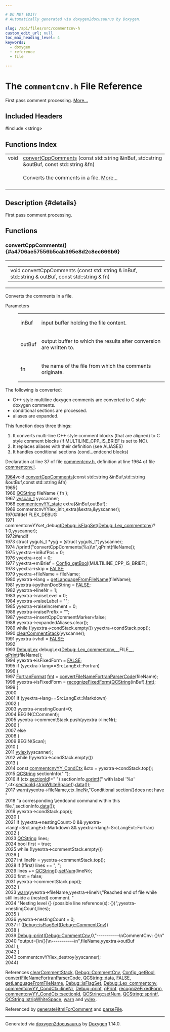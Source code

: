 ```yaml
---

# DO NOT EDIT!
# Automatically generated via doxygen2docusaurus by Doxygen.

slug: /api/files/src/commentcnv-h
custom_edit_url: null
toc_max_heading_level: 4
keywords:
  - doxygen
  - reference
  - file

---
```


<div class="doxyPage">

# The `commentcnv.h` File Reference

<p>First pass comment processing. <a href="#details">More...</a></p>

## Included Headers

<div class="doxyIncludesList">#include &lt;string&gt;
</div>

## Functions Index

<table class="doxyMembersIndex">

<tr class="doxyMemberIndexItem">
<td class="doxyMemberIndexItemType" align="left" valign="top">void</td>
<td class="doxyMemberIndexItemName" align="left" valign="top"><a href="#a4706ae57556b5cab395e8d2c8ec666b9">convertCppComments</a> (const std::string &amp;inBuf, std::string &amp;outBuf, const std::string &amp;fn)</td>
</tr>
<tr class="doxyMemberIndexDescription">
<td class="doxyMemberIndexDescriptionLeft"></td>
<td class="doxyMemberIndexDescriptionRight">
<p>Converts the comments in a file. <a href="#a4706ae57556b5cab395e8d2c8ec666b9">More...</a></p>
</td>
</tr>
<tr class="doxyMemberIndexSeparator">
<td class="doxyMemberIndexSeparator" colspan="2"></td>
</tr>

</table>

## Description {#details}

<p>First pass comment processing.</p>

<div class="doxySectionDef">

## Functions

### convertCppComments() {#a4706ae57556b5cab395e8d2c8ec666b9}

<div class="doxyMemberItem">
<div class="doxyMemberProto">
<table class="doxyMemberLabels">
<tr class="doxyMemberLabels">
<td class="doxyMemberLabelsLeft">
<table class="doxyMemberName">
<tr>
<td class="doxyMemberName">void convertCppComments (const std::string &amp; inBuf, std::string &amp; outBuf, const std::string &amp; fn)</td>
</tr>
</table>
</td>
</tr>
</table>
</div>
<div class="doxyMemberDoc">

<p>Converts the comments in a file.</p>


<dl class="doxyParamsList">
<dt class="doxyParamsTableTitle">Parameters</dt>
<dd>
<table class="doxyParamsTable">
<tr class="doxyParamItem">
<td class="doxyParamItemName">inBuf</td>
<td class="doxyParamItemDescription"><p>input buffer holding the file content.</p></td>
</tr>
<tr class="doxyParamItem">
<td class="doxyParamItemName">outBuf</td>
<td class="doxyParamItemDescription"><p>output buffer to which the results after conversion are written to.</p></td>
</tr>
<tr class="doxyParamItem">
<td class="doxyParamItemName">fn</td>
<td class="doxyParamItemDescription"><p>the name of the file from which the comments originate.</p></td>
</tr>
</table>
</dd>
</dl>

<p>The following is converted:</p>


<ul class="doxyList ">
<li>C++ style multiline doxygen comments are converted to C style doxygen comments.</li>
<li>conditional sections are processed.</li>
<li>aliases are expanded.</li>
</ul>

<p>This function does three things:</p>


<ol class="doxyList" type="1">
<li>It converts multi-line C++ style comment blocks (that are aligned) to C style comment blocks (if MULTILINE_CPP_IS_BRIEF is set to NO).</li>
<li>It replaces aliases with their definition (see ALIASES)</li>
<li>It handles conditional sections (cond...endcond blocks)</li>
</ol>

<p>Declaration at line 37 of file <a href="/web-doxygen/docs/api/files/src/commentcnv-h">commentcnv.h</a>, definition at line 1964 of file <a href="/web-doxygen/docs/api/files/src/commentcnv-l">commentcnv.l</a>.</p>


<div class="doxyProgramListing">

<div class="doxyCodeLine"><span class="doxyLineNumber"><a href="#a4706ae57556b5cab395e8d2c8ec666b9">1964</a></span><span class="doxyLineContent"><span class="doxyHighlightKeywordType">void</span><span class="doxyHighlight"> <a href="#a4706ae57556b5cab395e8d2c8ec666b9">convertCppComments</a>(</span><span class="doxyHighlightKeyword">const</span><span class="doxyHighlight"> std::string &amp;inBuf,std::string &amp;outBuf,</span><span class="doxyHighlightKeyword">const</span><span class="doxyHighlight"> std::string &amp;fn)</span></span></div>
<div class="doxyCodeLine"><span class="doxyLineNumber">1965</span><span class="doxyLineContent"><span class="doxyHighlight">{</span></span></div>
<div class="doxyCodeLine"><span class="doxyLineNumber">1966</span><span class="doxyLineContent"><span class="doxyHighlight">  <a href="/web-doxygen/docs/api/classes/qcstring">QCString</a> fileName { fn };</span></span></div>
<div class="doxyCodeLine"><span class="doxyLineNumber">1967</span><span class="doxyLineContent"><span class="doxyHighlight">  <a href="/web-doxygen/docs/api/files/src/code-l/#a9484188abbc459dafcbd4c96425fa70b">yyscan_t</a> yyscanner;</span></span></div>
<div class="doxyCodeLine"><span class="doxyLineNumber">1968</span><span class="doxyLineContent"><span class="doxyHighlight">  <a href="/web-doxygen/docs/api/structs/commentcnvyy-state">commentcnvYY_state</a> extra(&amp;inBuf,outBuf);</span></span></div>
<div class="doxyCodeLine"><span class="doxyLineNumber">1969</span><span class="doxyLineContent"><span class="doxyHighlight">  commentcnvYYlex_init_extra(&amp;extra,&amp;yyscanner);</span></span></div>
<div class="doxyCodeLine"><span class="doxyLineNumber">1970</span><span class="doxyLineContent"><span class="doxyHighlightPreprocessor">#ifdef FLEX_DEBUG</span></span></div>
<div class="doxyCodeLine"><span class="doxyLineNumber">1971</span><span class="doxyLineContent"><span class="doxyHighlight">  commentcnvYYset_debug(<a href="/web-doxygen/docs/api/classes/debug/#a96e9401783e852c91f341b3f98198061">Debug::isFlagSet</a>(<a href="/web-doxygen/docs/api/classes/debug/#a1c3f4696cf44a23f41e034323c426f7daaec9b8e3dfee836d4621c2cca9514037">Debug::Lex_commentcnv</a>)?1:0,yyscanner);</span></span></div>
<div class="doxyCodeLine"><span class="doxyLineNumber">1972</span><span class="doxyLineContent"><span class="doxyHighlightPreprocessor">#endif</span></span></div>
<div class="doxyCodeLine"><span class="doxyLineNumber">1973</span><span class="doxyLineContent"><span class="doxyHighlight">  </span><span class="doxyHighlightKeyword">struct </span><span class="doxyHighlight">yyguts_t *yyg = (</span><span class="doxyHighlightKeyword">struct </span><span class="doxyHighlight">yyguts_t*)yyscanner;</span></span></div>
<div class="doxyCodeLine"><span class="doxyLineNumber">1974</span><span class="doxyLineContent"><span class="doxyHighlight">  </span><span class="doxyHighlightComment">//printf("convertCppComments(%s)\n",qPrint(fileName));</span></span></div>
<div class="doxyCodeLine"><span class="doxyLineNumber">1975</span><span class="doxyLineContent"><span class="doxyHighlight">  yyextra-&gt;inBufPos = 0;</span></span></div>
<div class="doxyCodeLine"><span class="doxyLineNumber">1976</span><span class="doxyLineContent"><span class="doxyHighlight">  yyextra-&gt;col      = 0;</span></span></div>
<div class="doxyCodeLine"><span class="doxyLineNumber">1977</span><span class="doxyLineContent"><span class="doxyHighlight">  yyextra-&gt;mlBrief = <a href="/web-doxygen/docs/api/files/src/config-h/#a5373d0332a31f16ad7a42037733e8c79">Config_getBool</a>(MULTILINE_CPP_IS_BRIEF);</span></span></div>
<div class="doxyCodeLine"><span class="doxyLineNumber">1978</span><span class="doxyLineContent"><span class="doxyHighlight">  yyextra-&gt;skip     = <a href="/web-doxygen/docs/api/files/src/qcstring-h/#aa93f0eb578d23995850d61f7d61c55c1">FALSE</a>;</span></span></div>
<div class="doxyCodeLine"><span class="doxyLineNumber">1979</span><span class="doxyLineContent"><span class="doxyHighlight">  yyextra-&gt;fileName = fileName;</span></span></div>
<div class="doxyCodeLine"><span class="doxyLineNumber">1980</span><span class="doxyLineContent"><span class="doxyHighlight">  yyextra-&gt;lang = <a href="/web-doxygen/docs/api/files/src/util-cpp/#a1b56719a14e986911d90aae56767dd5b">getLanguageFromFileName</a>(fileName);</span></span></div>
<div class="doxyCodeLine"><span class="doxyLineNumber">1981</span><span class="doxyLineContent"><span class="doxyHighlight">  yyextra-&gt;pythonDocString = <a href="/web-doxygen/docs/api/files/src/qcstring-h/#aa93f0eb578d23995850d61f7d61c55c1">FALSE</a>;</span></span></div>
<div class="doxyCodeLine"><span class="doxyLineNumber">1982</span><span class="doxyLineContent"><span class="doxyHighlight">  yyextra-&gt;lineNr   = 1;</span></span></div>
<div class="doxyCodeLine"><span class="doxyLineNumber">1983</span><span class="doxyLineContent"><span class="doxyHighlight">  yyextra-&gt;raiseLevel = 0;</span></span></div>
<div class="doxyCodeLine"><span class="doxyLineNumber">1984</span><span class="doxyLineContent"><span class="doxyHighlight">  yyextra-&gt;raiseLabel = </span><span class="doxyHighlightStringLiteral">""</span><span class="doxyHighlight">;</span></span></div>
<div class="doxyCodeLine"><span class="doxyLineNumber">1985</span><span class="doxyLineContent"><span class="doxyHighlight">  yyextra-&gt;raiseIncrement = 0;</span></span></div>
<div class="doxyCodeLine"><span class="doxyLineNumber">1986</span><span class="doxyLineContent"><span class="doxyHighlight">  yyextra-&gt;raisePrefix = </span><span class="doxyHighlightStringLiteral">""</span><span class="doxyHighlight">;</span></span></div>
<div class="doxyCodeLine"><span class="doxyLineNumber">1987</span><span class="doxyLineContent"><span class="doxyHighlight">  yyextra-&gt;insertCppCommentMarker=</span><span class="doxyHighlightKeyword">false</span><span class="doxyHighlight">;</span></span></div>
<div class="doxyCodeLine"><span class="doxyLineNumber">1988</span><span class="doxyLineContent"><span class="doxyHighlight">  yyextra-&gt;expandedAliases.clear();</span></span></div>
<div class="doxyCodeLine"><span class="doxyLineNumber">1989</span><span class="doxyLineContent"><span class="doxyHighlight">  </span><span class="doxyHighlightKeywordFlow">while</span><span class="doxyHighlight"> (!yyextra-&gt;condStack.empty()) yyextra-&gt;condStack.pop();</span></span></div>
<div class="doxyCodeLine"><span class="doxyLineNumber">1990</span><span class="doxyLineContent"><span class="doxyHighlight">  <a href="/web-doxygen/docs/api/files/src/commentcnv-l/#ac28578b1034a1f4803dd53216ab2bfda">clearCommentStack</a>(yyscanner);</span></span></div>
<div class="doxyCodeLine"><span class="doxyLineNumber">1991</span><span class="doxyLineContent"><span class="doxyHighlight">  yyextra-&gt;vhdl = <a href="/web-doxygen/docs/api/files/src/qcstring-h/#aa93f0eb578d23995850d61f7d61c55c1">FALSE</a>;</span></span></div>
<div class="doxyCodeLine"><span class="doxyLineNumber">1992</span></div>
<div class="doxyCodeLine"><span class="doxyLineNumber">1993</span><span class="doxyLineContent"><span class="doxyHighlight">  <a href="/web-doxygen/docs/api/classes/debuglex">DebugLex</a> debugLex(<a href="/web-doxygen/docs/api/classes/debug/#a1c3f4696cf44a23f41e034323c426f7daaec9b8e3dfee836d4621c2cca9514037">Debug::Lex_commentcnv</a>,__FILE__, <a href="/web-doxygen/docs/api/files/src/qcstring-h/#a9851ebb5ae2f65b4d2b1d08421edbfd2">qPrint</a>(fileName));</span></span></div>
<div class="doxyCodeLine"><span class="doxyLineNumber">1994</span><span class="doxyLineContent"><span class="doxyHighlight">  yyextra-&gt;isFixedForm = <a href="/web-doxygen/docs/api/files/src/qcstring-h/#aa93f0eb578d23995850d61f7d61c55c1">FALSE</a>;</span></span></div>
<div class="doxyCodeLine"><span class="doxyLineNumber">1995</span><span class="doxyLineContent"><span class="doxyHighlight">  </span><span class="doxyHighlightKeywordFlow">if</span><span class="doxyHighlight"> (yyextra-&gt;lang==SrcLangExt::Fortran)</span></span></div>
<div class="doxyCodeLine"><span class="doxyLineNumber">1996</span><span class="doxyLineContent"><span class="doxyHighlight">  {</span></span></div>
<div class="doxyCodeLine"><span class="doxyLineNumber">1997</span><span class="doxyLineContent"><span class="doxyHighlight">    <a href="/web-doxygen/docs/api/files/src/types-h/#ad3f2a8c13ceee9c0aaeabf930dd88266">FortranFormat</a> <a href="/web-doxygen/docs/api/namespaces/fmt">fmt</a> = <a href="/web-doxygen/docs/api/files/src/util-cpp/#acb642f5212285f22eca041cbf6a927c1">convertFileNameFortranParserCode</a>(fileName);</span></span></div>
<div class="doxyCodeLine"><span class="doxyLineNumber">1998</span><span class="doxyLineContent"><span class="doxyHighlight">    yyextra-&gt;isFixedForm = <a href="/web-doxygen/docs/api/files/src/util-cpp/#a5c3775d3cb6b3776c441a4451d49bb2c">recognizeFixedForm</a>(<a href="/web-doxygen/docs/api/classes/qcstring">QCString</a>(inBuf),<a href="/web-doxygen/docs/api/namespaces/fmt">fmt</a>);</span></span></div>
<div class="doxyCodeLine"><span class="doxyLineNumber">1999</span><span class="doxyLineContent"><span class="doxyHighlight">  }</span></span></div>
<div class="doxyCodeLine"><span class="doxyLineNumber">2000</span></div>
<div class="doxyCodeLine"><span class="doxyLineNumber">2001</span><span class="doxyLineContent"><span class="doxyHighlight">  </span><span class="doxyHighlightKeywordFlow">if</span><span class="doxyHighlight"> (yyextra-&gt;lang==SrcLangExt::Markdown)</span></span></div>
<div class="doxyCodeLine"><span class="doxyLineNumber">2002</span><span class="doxyLineContent"><span class="doxyHighlight">  {</span></span></div>
<div class="doxyCodeLine"><span class="doxyLineNumber">2003</span><span class="doxyLineContent"><span class="doxyHighlight">    yyextra-&gt;nestingCount=0;</span></span></div>
<div class="doxyCodeLine"><span class="doxyLineNumber">2004</span><span class="doxyLineContent"><span class="doxyHighlight">    BEGIN(CComment);</span></span></div>
<div class="doxyCodeLine"><span class="doxyLineNumber">2005</span><span class="doxyLineContent"><span class="doxyHighlight">    yyextra-&gt;commentStack.push(yyextra-&gt;lineNr);</span></span></div>
<div class="doxyCodeLine"><span class="doxyLineNumber">2006</span><span class="doxyLineContent"><span class="doxyHighlight">  }</span></span></div>
<div class="doxyCodeLine"><span class="doxyLineNumber">2007</span><span class="doxyLineContent"><span class="doxyHighlight">  </span><span class="doxyHighlightKeywordFlow">else</span></span></div>
<div class="doxyCodeLine"><span class="doxyLineNumber">2008</span><span class="doxyLineContent"><span class="doxyHighlight">  {</span></span></div>
<div class="doxyCodeLine"><span class="doxyLineNumber">2009</span><span class="doxyLineContent"><span class="doxyHighlight">    BEGIN(Scan);</span></span></div>
<div class="doxyCodeLine"><span class="doxyLineNumber">2010</span><span class="doxyLineContent"><span class="doxyHighlight">  }</span></span></div>
<div class="doxyCodeLine"><span class="doxyLineNumber">2011</span><span class="doxyLineContent"><span class="doxyHighlight">  <a href="/web-doxygen/docs/api/files/src/configimpl-l/#a9a7bd1b3d14701eb97c03f3ef34deff1">yylex</a>(yyscanner);</span></span></div>
<div class="doxyCodeLine"><span class="doxyLineNumber">2012</span><span class="doxyLineContent"><span class="doxyHighlight">  </span><span class="doxyHighlightKeywordFlow">while</span><span class="doxyHighlight"> (!yyextra-&gt;condStack.empty())</span></span></div>
<div class="doxyCodeLine"><span class="doxyLineNumber">2013</span><span class="doxyLineContent"><span class="doxyHighlight">  {</span></span></div>
<div class="doxyCodeLine"><span class="doxyLineNumber">2014</span><span class="doxyLineContent"><span class="doxyHighlight">    </span><span class="doxyHighlightKeyword">const</span><span class="doxyHighlight"> <a href="/web-doxygen/docs/api/structs/commentcnvyy-condctx">commentcnvYY_CondCtx</a> &amp;ctx = yyextra-&gt;condStack.top();</span></span></div>
<div class="doxyCodeLine"><span class="doxyLineNumber">2015</span><span class="doxyLineContent"><span class="doxyHighlight">    <a href="/web-doxygen/docs/api/classes/qcstring">QCString</a> sectionInfo(</span><span class="doxyHighlightStringLiteral">" "</span><span class="doxyHighlight">);</span></span></div>
<div class="doxyCodeLine"><span class="doxyLineNumber">2016</span><span class="doxyLineContent"><span class="doxyHighlight">    </span><span class="doxyHighlightKeywordFlow">if</span><span class="doxyHighlight"> (ctx.<a href="/web-doxygen/docs/api/structs/commentcnvyy-condctx/#ae1eed597f41d62965e72a0f1a4961d4d">sectionId</a>!=</span><span class="doxyHighlightStringLiteral">" "</span><span class="doxyHighlight">) sectionInfo.<a href="/web-doxygen/docs/api/classes/qcstring/#aa2dccf89cb25346c3ee81d75aa5859da">sprintf</a>(</span><span class="doxyHighlightStringLiteral">" with label '%s' "</span><span class="doxyHighlight">,ctx.<a href="/web-doxygen/docs/api/structs/commentcnvyy-condctx/#ae1eed597f41d62965e72a0f1a4961d4d">sectionId</a>.<a href="/web-doxygen/docs/api/classes/qcstring/#a66269a694d9e6961bfd145bb4ca72f42">stripWhiteSpace</a>().<a href="/web-doxygen/docs/api/classes/qcstring/#ac3aa3ac1a1c36d3305eba22a2eb0d098">data</a>());</span></span></div>
<div class="doxyCodeLine"><span class="doxyLineNumber">2017</span><span class="doxyLineContent"><span class="doxyHighlight">    <a href="/web-doxygen/docs/api/files/src/message-h/#a85b390806d83bbaeb7d12383001c0dfb">warn</a>(yyextra-&gt;fileName,ctx.<a href="/web-doxygen/docs/api/structs/commentcnvyy-condctx/#a6788d979220d7bcd5ed1eaf232060e29">lineNr</a>,</span><span class="doxyHighlightStringLiteral">"Conditional section{}does not have "</span></span></div>
<div class="doxyCodeLine"><span class="doxyLineNumber">2018</span><span class="doxyLineContent"><span class="doxyHighlight">        </span><span class="doxyHighlightStringLiteral">"a corresponding \\endcond command within this file."</span><span class="doxyHighlight">,sectionInfo.<a href="/web-doxygen/docs/api/classes/qcstring/#ac3aa3ac1a1c36d3305eba22a2eb0d098">data</a>());</span></span></div>
<div class="doxyCodeLine"><span class="doxyLineNumber">2019</span><span class="doxyLineContent"><span class="doxyHighlight">    yyextra-&gt;condStack.pop();</span></span></div>
<div class="doxyCodeLine"><span class="doxyLineNumber">2020</span><span class="doxyLineContent"><span class="doxyHighlight">  }</span></span></div>
<div class="doxyCodeLine"><span class="doxyLineNumber">2021</span><span class="doxyLineContent"><span class="doxyHighlight">  </span><span class="doxyHighlightKeywordFlow">if</span><span class="doxyHighlight"> (yyextra-&gt;nestingCount&gt;0 &amp;&amp; yyextra-&gt;lang!=SrcLangExt::Markdown &amp;&amp; yyextra-&gt;lang!=SrcLangExt::Fortran)</span></span></div>
<div class="doxyCodeLine"><span class="doxyLineNumber">2022</span><span class="doxyLineContent"><span class="doxyHighlight">  {</span></span></div>
<div class="doxyCodeLine"><span class="doxyLineNumber">2023</span><span class="doxyLineContent"><span class="doxyHighlight">    <a href="/web-doxygen/docs/api/classes/qcstring">QCString</a> lines;</span></span></div>
<div class="doxyCodeLine"><span class="doxyLineNumber">2024</span><span class="doxyLineContent"><span class="doxyHighlight">    </span><span class="doxyHighlightKeywordType">bool</span><span class="doxyHighlight"> first = </span><span class="doxyHighlightKeyword">true</span><span class="doxyHighlight">;</span></span></div>
<div class="doxyCodeLine"><span class="doxyLineNumber">2025</span><span class="doxyLineContent"><span class="doxyHighlight">    </span><span class="doxyHighlightKeywordFlow">while</span><span class="doxyHighlight"> (!yyextra-&gt;commentStack.empty())</span></span></div>
<div class="doxyCodeLine"><span class="doxyLineNumber">2026</span><span class="doxyLineContent"><span class="doxyHighlight">    {</span></span></div>
<div class="doxyCodeLine"><span class="doxyLineNumber">2027</span><span class="doxyLineContent"><span class="doxyHighlight">      </span><span class="doxyHighlightKeywordType">int</span><span class="doxyHighlight"> lineNr = yyextra-&gt;commentStack.top();</span></span></div>
<div class="doxyCodeLine"><span class="doxyLineNumber">2028</span><span class="doxyLineContent"><span class="doxyHighlight">      </span><span class="doxyHighlightKeywordFlow">if</span><span class="doxyHighlight"> (!first) lines += </span><span class="doxyHighlightStringLiteral">", "</span><span class="doxyHighlight">;</span></span></div>
<div class="doxyCodeLine"><span class="doxyLineNumber">2029</span><span class="doxyLineContent"><span class="doxyHighlight">      lines += <a href="/web-doxygen/docs/api/classes/qcstring">QCString</a>().<a href="/web-doxygen/docs/api/classes/qcstring/#a87d2bfa3fcbf407c32fab784df368b2d">setNum</a>(lineNr);</span></span></div>
<div class="doxyCodeLine"><span class="doxyLineNumber">2030</span><span class="doxyLineContent"><span class="doxyHighlight">      first = </span><span class="doxyHighlightKeyword">false</span><span class="doxyHighlight">;</span></span></div>
<div class="doxyCodeLine"><span class="doxyLineNumber">2031</span><span class="doxyLineContent"><span class="doxyHighlight">      yyextra-&gt;commentStack.pop();</span></span></div>
<div class="doxyCodeLine"><span class="doxyLineNumber">2032</span><span class="doxyLineContent"><span class="doxyHighlight">    }</span></span></div>
<div class="doxyCodeLine"><span class="doxyLineNumber">2033</span><span class="doxyLineContent"><span class="doxyHighlight">    <a href="/web-doxygen/docs/api/files/src/message-h/#a85b390806d83bbaeb7d12383001c0dfb">warn</a>(yyextra-&gt;fileName,yyextra-&gt;lineNr,</span><span class="doxyHighlightStringLiteral">"Reached end of file while still inside a (nested) comment. "</span></span></div>
<div class="doxyCodeLine"><span class="doxyLineNumber">2034</span><span class="doxyLineContent"><span class="doxyHighlight">        </span><span class="doxyHighlightStringLiteral">"Nesting level {} (possible line reference(s): {})"</span><span class="doxyHighlight">,yyextra-&gt;nestingCount,lines);</span></span></div>
<div class="doxyCodeLine"><span class="doxyLineNumber">2035</span><span class="doxyLineContent"><span class="doxyHighlight">  }</span></span></div>
<div class="doxyCodeLine"><span class="doxyLineNumber">2036</span><span class="doxyLineContent"><span class="doxyHighlight">  yyextra-&gt;nestingCount = 0;</span></span></div>
<div class="doxyCodeLine"><span class="doxyLineNumber">2037</span><span class="doxyLineContent"><span class="doxyHighlight">  </span><span class="doxyHighlightKeywordFlow">if</span><span class="doxyHighlight"> (<a href="/web-doxygen/docs/api/classes/debug/#a96e9401783e852c91f341b3f98198061">Debug::isFlagSet</a>(<a href="/web-doxygen/docs/api/classes/debug/#a1c3f4696cf44a23f41e034323c426f7daf158610d0a0e6dd08ec7cab215168fa5">Debug::CommentCnv</a>))</span></span></div>
<div class="doxyCodeLine"><span class="doxyLineNumber">2038</span><span class="doxyLineContent"><span class="doxyHighlight">  {</span></span></div>
<div class="doxyCodeLine"><span class="doxyLineNumber">2039</span><span class="doxyLineContent"><span class="doxyHighlight">    <a href="/web-doxygen/docs/api/classes/debug/#a970761e07475cafdd9fd5395a0c83544">Debug::print</a>(<a href="/web-doxygen/docs/api/classes/debug/#a1c3f4696cf44a23f41e034323c426f7daf158610d0a0e6dd08ec7cab215168fa5">Debug::CommentCnv</a>,0,</span><span class="doxyHighlightStringLiteral">"-----------\nCommentCnv: {}\n"</span></span></div>
<div class="doxyCodeLine"><span class="doxyLineNumber">2040</span><span class="doxyLineContent"><span class="doxyHighlight">                 </span><span class="doxyHighlightStringLiteral">"output=[\n{}]\n-----------\n"</span><span class="doxyHighlight">,fileName,yyextra-&gt;outBuf</span></span></div>
<div class="doxyCodeLine"><span class="doxyLineNumber">2041</span><span class="doxyLineContent"><span class="doxyHighlight">                );</span></span></div>
<div class="doxyCodeLine"><span class="doxyLineNumber">2042</span><span class="doxyLineContent"><span class="doxyHighlight">  }</span></span></div>
<div class="doxyCodeLine"><span class="doxyLineNumber">2043</span><span class="doxyLineContent"><span class="doxyHighlight">  commentcnvYYlex_destroy(yyscanner);</span></span></div>
<div class="doxyCodeLine"><span class="doxyLineNumber">2044</span><span class="doxyLineContent"><span class="doxyHighlight">}</span></span></div>

</div>


<p>References <a href="/web-doxygen/docs/api/files/src/commentcnv-l/#ac28578b1034a1f4803dd53216ab2bfda">clearCommentStack</a>, <a href="/web-doxygen/docs/api/classes/debug/#a1c3f4696cf44a23f41e034323c426f7daf158610d0a0e6dd08ec7cab215168fa5">Debug::CommentCnv</a>, <a href="/web-doxygen/docs/api/files/src/config-h/#a5373d0332a31f16ad7a42037733e8c79">Config_getBool</a>, <a href="/web-doxygen/docs/api/files/src/util-cpp/#acb642f5212285f22eca041cbf6a927c1">convertFileNameFortranParserCode</a>, <a href="/web-doxygen/docs/api/classes/qcstring/#ac3aa3ac1a1c36d3305eba22a2eb0d098">QCString::data</a>, <a href="/web-doxygen/docs/api/files/src/qcstring-h/#aa93f0eb578d23995850d61f7d61c55c1">FALSE</a>, <a href="/web-doxygen/docs/api/files/src/util-cpp/#a1b56719a14e986911d90aae56767dd5b">getLanguageFromFileName</a>, <a href="/web-doxygen/docs/api/classes/debug/#a96e9401783e852c91f341b3f98198061">Debug::isFlagSet</a>, <a href="/web-doxygen/docs/api/classes/debug/#a1c3f4696cf44a23f41e034323c426f7daaec9b8e3dfee836d4621c2cca9514037">Debug::Lex_commentcnv</a>, <a href="/web-doxygen/docs/api/structs/commentcnvyy-condctx/#a6788d979220d7bcd5ed1eaf232060e29">commentcnvYY_CondCtx::lineNr</a>, <a href="/web-doxygen/docs/api/classes/debug/#a970761e07475cafdd9fd5395a0c83544">Debug::print</a>, <a href="/web-doxygen/docs/api/files/src/qcstring-h/#a9851ebb5ae2f65b4d2b1d08421edbfd2">qPrint</a>, <a href="/web-doxygen/docs/api/files/src/util-cpp/#a5c3775d3cb6b3776c441a4451d49bb2c">recognizeFixedForm</a>, <a href="/web-doxygen/docs/api/structs/commentcnvyy-condctx/#ae1eed597f41d62965e72a0f1a4961d4d">commentcnvYY_CondCtx::sectionId</a>, <a href="/web-doxygen/docs/api/classes/qcstring/#a87d2bfa3fcbf407c32fab784df368b2d">QCString::setNum</a>, <a href="/web-doxygen/docs/api/classes/qcstring/#aa2dccf89cb25346c3ee81d75aa5859da">QCString::sprintf</a>, <a href="/web-doxygen/docs/api/classes/qcstring/#a66269a694d9e6961bfd145bb4ca72f42">QCString::stripWhiteSpace</a>, <a href="/web-doxygen/docs/api/files/src/message-h/#a85b390806d83bbaeb7d12383001c0dfb">warn</a> and <a href="/web-doxygen/docs/api/files/src/configimpl-l/#a9a7bd1b3d14701eb97c03f3ef34deff1">yylex</a>.</p>


<p>Referenced by <a href="/web-doxygen/docs/api/files/src/singlecomment-cpp/#a248b40256877fc3c467046ebf1835a8f">generateHtmlForComment</a> and <a href="/web-doxygen/docs/api/files/src/doxygen-cpp/#a0de2d0d31a0d8029d99e005537ded33b">parseFile</a>.</p>

</div>
</div>

</div>

<hr/>

<p class="doxyGeneratedBy">Generated via <a href="https://github.com/xpack/doxygen2docusaurus">doxygen2docusaurus</a> by <a href="https://www.doxygen.nl">Doxygen</a> 1.14.0.</p>

</div>
